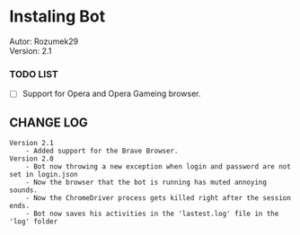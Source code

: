 # Instaling Bot
Autor: Rozumek29 \
Version: 2.1

### TODO LIST
* [ ] Support for Opera and Opera Gameing browser.

## CHANGE LOG
    Version 2.1
        - Added support for the Brave Browser.
    Version 2.0
        - Bot now throwing a new exception when login and password are not set in login.json
        - Now the browser that the bot is running has muted annoying sounds.
        - Now the ChromeDriver process gets killed right after the session ends.
        - Bot now saves his activities in the 'lastest.log' file in the 'log' folder
